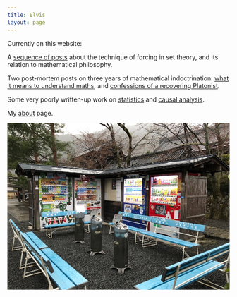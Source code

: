 ```yaml
---
title: Elvis
layout: page
---
```


Currently on this website:

A [sequence of posts](https://hilbert-spaess.github.io/forcing.html) about the technique of forcing in set theory, and its relation to mathematical philosophy.

Two post-mortem posts on three years of mathematical indoctrination: [what it means to understand maths](https://hilbert-spaess.github.io/2020/03/20/understanding-maths.html), and [confessions of a recovering Platonist](https://hilbert-spaess.github.io/2020/06/07/true_naturals_reals.html).

Some very poorly written-up work on [statistics](https://hilbert-spaess.github.io/2020/03/19/STATS-survival-curves.html) and [causal analysis](https://hilbert-spaess.github.io/2020/03/23/stats-Causality-from-correlation-Pearl's-approach.html).

My [about](https://hilbert-spaess.github.io/about.html) page.

![vending](/images/vending.jpg)